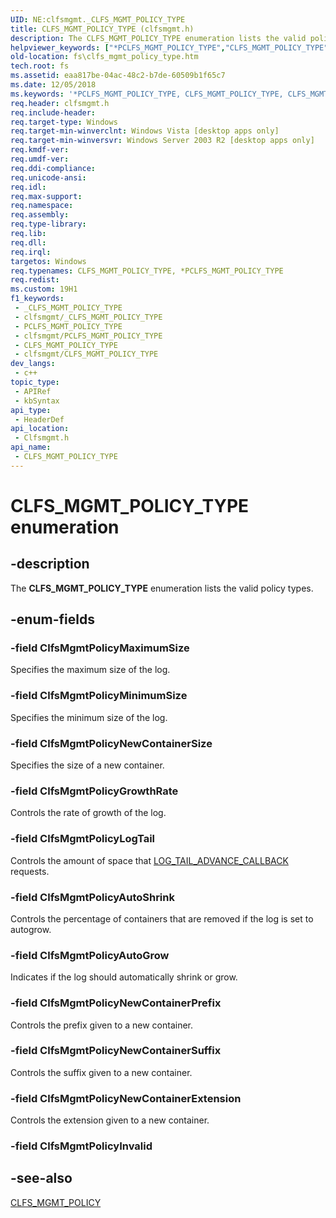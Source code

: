 ```yaml
---
UID: NE:clfsmgmt._CLFS_MGMT_POLICY_TYPE
title: CLFS_MGMT_POLICY_TYPE (clfsmgmt.h)
description: The CLFS_MGMT_POLICY_TYPE enumeration lists the valid policy types.
helpviewer_keywords: ["*PCLFS_MGMT_POLICY_TYPE","CLFS_MGMT_POLICY_TYPE","CLFS_MGMT_POLICY_TYPE enumeration [Files]","ClfsMgmtPolicyAutoGrow","ClfsMgmtPolicyAutoShrink","ClfsMgmtPolicyGrowthRate","ClfsMgmtPolicyLogTail","ClfsMgmtPolicyMaximumSize","ClfsMgmtPolicyMinimumSize","ClfsMgmtPolicyNewContainerExtension","ClfsMgmtPolicyNewContainerPrefix","ClfsMgmtPolicyNewContainerSize","ClfsMgmtPolicyNewContainerSuffix","PCLFS_MGMT_POLICY_TYPE","PCLFS_MGMT_POLICY_TYPE enumeration pointer [Files]","clfsmgmt/CLFS_MGMT_POLICY_TYPE","clfsmgmt/ClfsMgmtPolicyAutoGrow","clfsmgmt/ClfsMgmtPolicyAutoShrink","clfsmgmt/ClfsMgmtPolicyGrowthRate","clfsmgmt/ClfsMgmtPolicyLogTail","clfsmgmt/ClfsMgmtPolicyMaximumSize","clfsmgmt/ClfsMgmtPolicyMinimumSize","clfsmgmt/ClfsMgmtPolicyNewContainerExtension","clfsmgmt/ClfsMgmtPolicyNewContainerPrefix","clfsmgmt/ClfsMgmtPolicyNewContainerSize","clfsmgmt/ClfsMgmtPolicyNewContainerSuffix","clfsmgmt/PCLFS_MGMT_POLICY_TYPE","fs.clfs_mgmt_policy_type"]
old-location: fs\clfs_mgmt_policy_type.htm
tech.root: fs
ms.assetid: eaa817be-04ac-48c2-b7de-60509b1f65c7
ms.date: 12/05/2018
ms.keywords: '*PCLFS_MGMT_POLICY_TYPE, CLFS_MGMT_POLICY_TYPE, CLFS_MGMT_POLICY_TYPE enumeration [Files], ClfsMgmtPolicyAutoGrow, ClfsMgmtPolicyAutoShrink, ClfsMgmtPolicyGrowthRate, ClfsMgmtPolicyLogTail, ClfsMgmtPolicyMaximumSize, ClfsMgmtPolicyMinimumSize, ClfsMgmtPolicyNewContainerExtension, ClfsMgmtPolicyNewContainerPrefix, ClfsMgmtPolicyNewContainerSize, ClfsMgmtPolicyNewContainerSuffix, PCLFS_MGMT_POLICY_TYPE, PCLFS_MGMT_POLICY_TYPE enumeration pointer [Files], clfsmgmt/CLFS_MGMT_POLICY_TYPE, clfsmgmt/ClfsMgmtPolicyAutoGrow, clfsmgmt/ClfsMgmtPolicyAutoShrink, clfsmgmt/ClfsMgmtPolicyGrowthRate, clfsmgmt/ClfsMgmtPolicyLogTail, clfsmgmt/ClfsMgmtPolicyMaximumSize, clfsmgmt/ClfsMgmtPolicyMinimumSize, clfsmgmt/ClfsMgmtPolicyNewContainerExtension, clfsmgmt/ClfsMgmtPolicyNewContainerPrefix, clfsmgmt/ClfsMgmtPolicyNewContainerSize, clfsmgmt/ClfsMgmtPolicyNewContainerSuffix, clfsmgmt/PCLFS_MGMT_POLICY_TYPE, fs.clfs_mgmt_policy_type'
req.header: clfsmgmt.h
req.include-header: 
req.target-type: Windows
req.target-min-winverclnt: Windows Vista [desktop apps only]
req.target-min-winversvr: Windows Server 2003 R2 [desktop apps only]
req.kmdf-ver: 
req.umdf-ver: 
req.ddi-compliance: 
req.unicode-ansi: 
req.idl: 
req.max-support: 
req.namespace: 
req.assembly: 
req.type-library: 
req.lib: 
req.dll: 
req.irql: 
targetos: Windows
req.typenames: CLFS_MGMT_POLICY_TYPE, *PCLFS_MGMT_POLICY_TYPE
req.redist: 
ms.custom: 19H1
f1_keywords:
 - _CLFS_MGMT_POLICY_TYPE
 - clfsmgmt/_CLFS_MGMT_POLICY_TYPE
 - PCLFS_MGMT_POLICY_TYPE
 - clfsmgmt/PCLFS_MGMT_POLICY_TYPE
 - CLFS_MGMT_POLICY_TYPE
 - clfsmgmt/CLFS_MGMT_POLICY_TYPE
dev_langs:
 - c++
topic_type:
 - APIRef
 - kbSyntax
api_type:
 - HeaderDef
api_location:
 - Clfsmgmt.h
api_name:
 - CLFS_MGMT_POLICY_TYPE
---
```


# CLFS_MGMT_POLICY_TYPE enumeration


## -description

The <b>CLFS_MGMT_POLICY_TYPE</b> enumeration lists the valid policy types.

## -enum-fields

### -field ClfsMgmtPolicyMaximumSize

Specifies the maximum size of the log.

### -field ClfsMgmtPolicyMinimumSize

Specifies the minimum size of the log.

### -field ClfsMgmtPolicyNewContainerSize

Specifies the size of a new container.

### -field ClfsMgmtPolicyGrowthRate

Controls the rate of growth of the log.

### -field ClfsMgmtPolicyLogTail

Controls the amount of space that   <a href="https://docs.microsoft.com/windows/desktop/api/clfsmgmtw32/nc-clfsmgmtw32-plog_tail_advance_callback">LOG_TAIL_ADVANCE_CALLBACK</a> requests.

### -field ClfsMgmtPolicyAutoShrink

Controls the percentage of containers that are removed if the log is set to autogrow.

### -field ClfsMgmtPolicyAutoGrow

Indicates if the log should automatically shrink or grow.

### -field ClfsMgmtPolicyNewContainerPrefix

Controls the prefix given to a new container.

### -field ClfsMgmtPolicyNewContainerSuffix

Controls the suffix given to a new container.

### -field ClfsMgmtPolicyNewContainerExtension

Controls the extension given to a new container.

### -field ClfsMgmtPolicyInvalid

## -see-also

<a href="https://docs.microsoft.com/windows/desktop/api/clfsmgmt/ns-clfsmgmt-clfs_mgmt_policy">CLFS_MGMT_POLICY</a>

